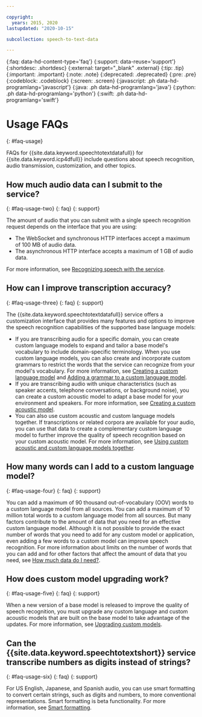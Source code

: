 ```yaml
---

copyright:
  years: 2015, 2020
lastupdated: "2020-10-15"

subcollection: speech-to-text-data

---
```


{:faq: data-hd-content-type='faq'}
{:support: data-reuse='support'}
{:shortdesc: .shortdesc}
{:external: target="_blank" .external}
{:tip: .tip}
{:important: .important}
{:note: .note}
{:deprecated: .deprecated}
{:pre: .pre}
{:codeblock: .codeblock}
{:screen: .screen}
{:javascript: .ph data-hd-programlang='javascript'}
{:java: .ph data-hd-programlang='java'}
{:python: .ph data-hd-programlang='python'}
{:swift: .ph data-hd-programlang='swift'}

# Usage FAQs
{: #faq-usage}

FAQs for {{site.data.keyword.speechtotextdatafull}} for {{site.data.keyword.icp4dfull}} include questions about speech recognition, audio transmission, customization, and other topics.

## How much audio data can I submit to the service?
{: #faq-usage-two}
{: faq}
{: support}

The amount of audio that you can submit with a single speech recognition request depends on the interface that you are using:

-   The WebSocket and synchronous HTTP interfaces accept a maximum of 100 MB of audio data.
-   The asynchronous HTTP interface accepts a maximum of 1 GB of audio data.

For more information, see [Recognizing speech with the service](/docs/speech-to-text-data?topic=speech-to-text-data-service-features#features-recognition).

## How can I improve transcription accuracy?
{: #faq-usage-three}
{: faq}
{: support}

The {{site.data.keyword.speechtotextdatafull}} service offers a customization interface that provides many features and options to improve the speech recognition capabilities of the supported base language models:

-   If you are transcribing audio for a specific domain, you can create custom language models to expand and tailor a base model's vocabulary to include domain-specific terminology. When you use custom language models, you can also create and incorporate custom grammars to restrict the words that the service can recognize from your model's vocabulary. For more information, see [Creating a custom language model](/docs/speech-to-text-data?topic=speech-to-text-data-languageCreate) and [Adding a grammar to a custom language model](/docs/speech-to-text-data?topic=speech-to-text-data-grammarAdd).
-   If you are transcribing audio with unique characteristics (such as speaker accents, telephone conversations, or background noise), you can create a custom acoustic model to adapt a base model for your environment and speakers. For more information, see [Creating a custom acoustic model](/docs/speech-to-text-data?topic=speech-to-text-data-acoustic).
-   You can also use custom acoustic and custom language models together. If transcriptions or related corpora are available for your audio, you can use that data to create a complementary custom language model to further improve the quality of speech recognition based on your custom acoustic model. For more information, see [Using custom acoustic and custom language models together](/docs/speech-to-text-data?topic=speech-to-text-data-useBoth).

## How many words can I add to a custom language model?
{: #faq-usage-four}
{: faq}
{: support}

You can add a maximum of 90 thousand out-of-vocabulary (OOV) words to a custom language model from all sources. You can add a maximum of 10 million total words to a custom language model from all sources. But many factors contribute to the amount of data that you need for an effective custom language model. Although it is not possible to provide the exact number of words that you need to add for any custom model or application, even adding a few words to a custom model can improve speech recognition. For more information about limits on the number of words that you can add and for other factors that affect the amount of data that you need, see [How much data do I need?](/docs/speech-to-text-data?topic=speech-to-text-data-corporaWords#wordsResourceAmount).

## How does custom model upgrading work?
{: #faq-usage-five}
{: faq}
{: support}

When a new version of a base model is released to improve the quality of speech recognition, you must upgrade any custom language and custom acoustic models that are built on the base model to take advantage of the updates. For more information, see [Upgrading custom models](/docs/speech-to-text-data?topic=speech-to-text-data-customUpgrade).

## Can the {{site.data.keyword.speechtotextshort}} service transcribe numbers as digits instead of strings?
{: #faq-usage-six}
{: faq}
{: support}

For US English, Japanese, and Spanish audio, you can use smart formatting to convert certain strings, such as digits and numbers, to more conventional representations. Smart formatting is beta functionality. For more information, see [Smart formatting](/docs/speech-to-text-data?topic=speech-to-text-data-output#smart_formatting).
